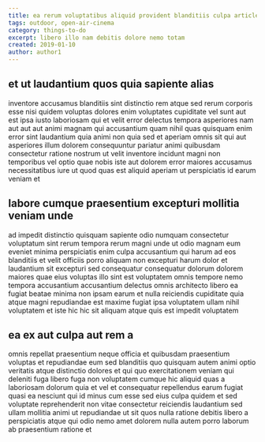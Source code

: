 ```yaml
---
title: ea rerum voluptatibus aliquid provident blanditiis culpa article 541
tags: outdoor, open-air-cinema
category: things-to-do
excerpt: libero illo nam debitis dolore nemo totam
created: 2019-01-10
author: author1
---
```


## et ut laudantium quos quia sapiente alias

inventore accusamus blanditiis sint distinctio rem atque sed rerum corporis esse nisi quidem voluptas dolores enim voluptates cupiditate vel sunt aut est ipsa iusto laboriosam qui et velit error delectus tempora asperiores nam aut aut aut animi magnam qui accusantium quam nihil quas quisquam enim error sint laudantium quia animi non quia sed et aperiam omnis sit qui aut asperiores illum dolorem consequuntur pariatur animi quibusdam consectetur ratione nostrum ut velit inventore incidunt magni non temporibus vel optio quae nobis iste aut dolorem error maiores accusamus necessitatibus iure ut quod quas est aliquid aperiam ut perspiciatis id earum veniam et

## labore cumque praesentium excepturi mollitia veniam unde

ad impedit distinctio quisquam sapiente odio numquam consectetur voluptatum sint rerum tempora rerum magni unde ut odio magnam eum eveniet minima perspiciatis enim culpa accusantium qui harum ad eos blanditiis et velit officiis porro aliquam non excepturi harum dolor et laudantium sit excepturi sed consequatur consequatur dolorum dolorem maiores quae eius voluptas illo sint est voluptatem omnis tempore nemo tempora accusantium accusantium delectus omnis architecto libero ea fugiat beatae minima non ipsam earum et nulla reiciendis cupiditate quia atque magni repudiandae est maxime fugiat ipsa voluptatem ullam nihil voluptatem et iste hic hic sit aliquam atque quis est impedit voluptatem

## ea ex aut culpa aut rem a

omnis repellat praesentium neque officia et quibusdam praesentium voluptas et repudiandae eum sed blanditiis quo quisquam autem animi optio veritatis atque distinctio dolores et qui quo exercitationem veniam qui deleniti fuga libero fuga non voluptatem cumque hic aliquid quas a laboriosam dolorum quia et vel et consequatur repellendus earum fugiat quasi ea nesciunt qui id minus cum esse sed eius culpa quidem et sed voluptate reprehenderit non vitae consectetur reiciendis laudantium sed ullam mollitia animi ut repudiandae ut sit quos nulla ratione debitis libero a perspiciatis atque qui odio nemo amet dolorem nulla autem porro laborum ab praesentium ratione et
